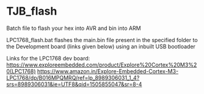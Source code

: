 # TJB_flash
Batch file to flash your hex into AVR and bin into ARM

LPC1768_flash.bat flashes the main.bin file present in the specified folder 
to the Development board (links given below) using an inbuilt USB bootloader

Links for the LPC1768 dev board:
https://www.exploreembedded.com/product/Explore%20Cortex%20M3%20(LPC1768)
https://www.amazon.in/Explore-Embedded-Cortex-M3-LPC1768/dp/B016MPQMRQ/ref=lp_8989306031_1_4?srs=8989306031&ie=UTF8&qid=1505855047&sr=8-4
